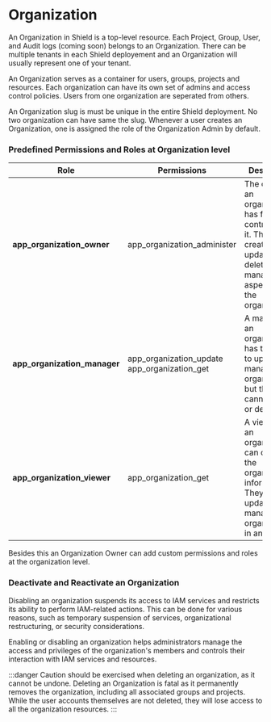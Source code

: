 # Organization

An Organization in Shield is a top-level resource. Each Project, Group, User, and Audit logs (coming soon) belongs to an Organization. There can be multiple tenants in each Shield deployement and an Organization will usually represent one of your tenant.

An Organization serves as a container for users, groups, projects and resources. Each organization can have its own set of admins and access control policies. Users from one organization are seperated from others.

An Organization slug is must be unique in the entire Shield deployment. No two organization can have same the slug. Whenever a user creates an Organization, one is assigned the role of the Organization Admin by default.

### Predefined Permissions and Roles at Organization level

| **Role**                     | **Permissions**                                  | **Description**                                                                                                                     |
| ---------------------------- | ------------------------------------------------ | ----------------------------------------------------------------------------------------------------------------------------------- |
| **app_organization_owner**   | app_organization_administer                      | The owner of an organization has full control over it. They can create, update, delete, and manage all aspects of the organization. |
| **app_organization_manager** | app_organization_update<br/>app_organization_get | A manager of an organization has the ability to update and manage the organization, but they cannot create or delete it.            |
| **app_organization_viewer**  | app_organization_get                             | A viewer of an organization can only view the organization's information. They cannot update or manage the organization in any way. |

Besides this an Organization Owner can add custom permissions and roles at the organization level.

### Deactivate and Reactivate an Organization

Disabling an organization suspends its access to IAM services and restricts its ability to perform IAM-related actions. This can be done for various reasons, such as temporary suspension of services, organizational restructuring, or security considerations.

Enabling or disabling an organization helps administrators manage the access and privileges of the organization's members and controls their interaction with IAM services and resources.

:::danger
Caution should be exercised when deleting an organization, as it cannot be undone. Deleting an Organization is fatal as it permanently removes the organization, including all associated groups and projects. While the user accounts themselves are not deleted, they will lose access to all the organization resources.
:::
